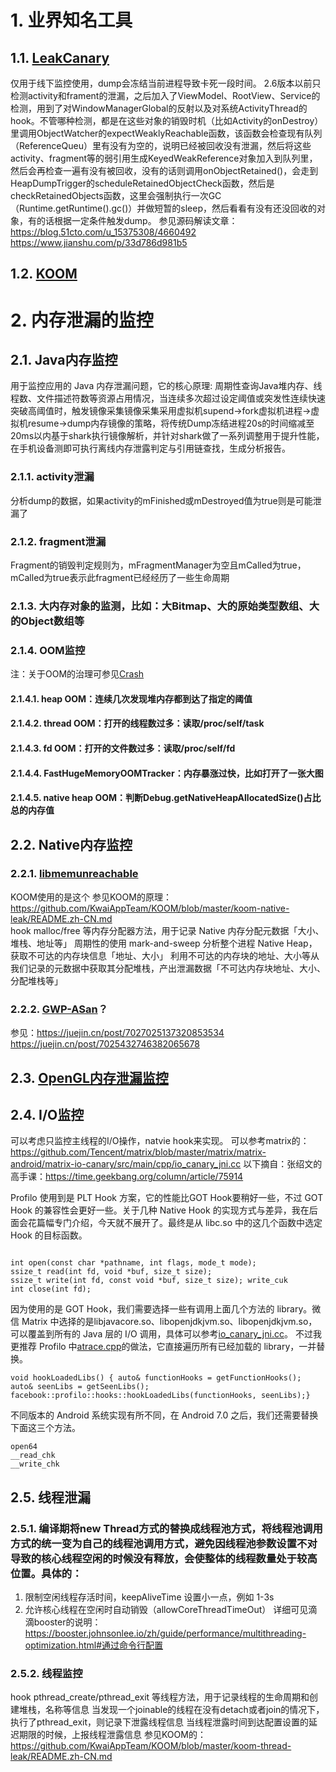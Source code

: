 # 1. 业界知名工具
## 1.1. [LeakCanary](https://github.com/square/leakcanary/)
仅用于线下监控使用，dump会冻结当前进程导致卡死一段时间。
2.6版本以前只检测activity和frament的泄漏，之后加入了ViewModel、RootView、Service的检测，用到了对WindowManagerGlobal的反射以及对系统ActivityThread的hook。不管哪种检测，都是在这些对象的销毁时机（比如Activity的onDestroy）里调用ObjectWatcher的expectWeaklyReachable函数，该函数会检查现有队列（ReferenceQueu）里有没有为空的，说明已经被回收没有泄漏，然后将这些activity、fragment等的弱引用生成KeyedWeakReference对象加入到队列里，然后会再检查一遍有没有被回收，没有的话则调用onObjectRetained()，会走到HeapDumpTrigger的scheduleRetainedObjectCheck函数，然后是checkRetainedObjects函数，这里会强制执行一次GC（Runtime.getRuntime().gc()）并做短暂的sleep，然后看看有没有还没回收的对象，有的话根据一定条件触发dump。
参见源码解读文章：  
https://blog.51cto.com/u_15375308/4660492
https://www.jianshu.com/p/33d786d981b5 
## 1.2. [KOOM](https://github.com/KwaiAppTeam/KOOM)
# 2. 内存泄漏的监控
## 2.1. Java内存监控
用于监控应用的 Java 内存泄漏问题，它的核心原理:
周期性查询Java堆内存、线程数、文件描述符数等资源占用情况，当连续多次超过设定阈值或突发性连续快速突破高阈值时，触发镜像采集镜像采集采用虚拟机supend->fork虚拟机进程->虚拟机resume->dump内存镜像的策略，将传统Dump冻结进程20s的时间缩减至20ms以内基于shark执行镜像解析，并针对shark做了一系列调整用于提升性能，在手机设备测即可执行离线内存泄露判定与引用链查找，生成分析报告。
### 2.1.1. activity泄漏
分析dump的数据，如果activity的mFinished或mDestroyed值为true则是可能泄漏了
### 2.1.2. fragment泄漏
Fragment的销毁判定规则为，mFragmentManager为空且mCalled为true，mCalled为true表示此fragment已经经历了一些生命周期
### 2.1.3. 大内存对象的监测，比如：大Bitmap、大的原始类型数组、大的Object数组等
### 2.1.4. OOM监控
注：关于OOM的治理可参见[Crash](https://github.com/reverseSecondHalf/androidinterview/blob/main/apm/crash.md)
#### 2.1.4.1. heap OOM：连续几次发现堆内存都到达了指定的阈值
#### 2.1.4.2. thread OOM：打开的线程数过多：读取/proc/self/task
#### 2.1.4.3. fd OOM：打开的文件数过多：读取/proc/self/fd
#### 2.1.4.4. FastHugeMemoryOOMTracker：内存暴涨过快，比如打开了一张大图  
#### 2.1.4.5. native heap OOM：判断Debug.getNativeHeapAllocatedSize()占比总的内存值
## 2.2. Native内存监控
### 2.2.1. [libmemunreachable](https://android.googlesource.com/platform/system/memory/libmemunreachable/+/master/README.md)
KOOM使用的是这个
参见KOOM的原理：https://github.com/KwaiAppTeam/KOOM/blob/master/koom-native-leak/README.zh-CN.md  
hook malloc/free 等内存分配器方法，用于记录 Native 内存分配元数据「大小、堆栈、地址等」
周期性的使用 mark-and-sweep 分析整个进程 Native Heap，获取不可达的内存块信息「地址、大小」
利用不可达的内存块的地址、大小等从我们记录的元数据中获取其分配堆栈，产出泄漏数据「不可达内存块地址、大小、分配堆栈等」
### 2.2.2. [GWP-ASan](https://developer.android.com/ndk/guides/gwp-asan)？
参见：https://juejin.cn/post/7027025137320853534
https://juejin.cn/post/7025432746382065678
## 2.3. [OpenGL内存泄漏监控](https://github.com/Tencent/matrix/tree/master/matrix/matrix-android/matrix-opengl-leak)
## 2.4. I/O监控
可以考虑只监控主线程的I/O操作，natvie hook来实现。
可以参考matrix的：https://github.com/Tencent/matrix/blob/master/matrix/matrix-android/matrix-io-canary/src/main/cpp/io_canary_jni.cc
以下摘自：张绍文的高手课：https://time.geekbang.org/column/article/75914

Profilo 使用到是 PLT Hook 方案，它的性能比GOT Hook要稍好一些，不过 GOT Hook 的兼容性会更好一些。关于几种 Native Hook 的实现方式与差异，我在后面会花篇幅专门介绍，今天就不展开了。最终是从 libc.so 中的这几个函数中选定 Hook 的目标函数。
```

int open(const char *pathname, int flags, mode_t mode);
ssize_t read(int fd, void *buf, size_t size);
ssize_t write(int fd, const void *buf, size_t size); write_cuk
int close(int fd);
```
因为使用的是 GOT Hook，我们需要选择一些有调用上面几个方法的 library。微信 Matrix 中选择的是libjavacore.so、libopenjdkjvm.so、libopenjdkjvm.so，可以覆盖到所有的 Java 层的 I/O 调用，具体可以参考[io_canary_jni.cc](https://github.com/Tencent/matrix/blob/master/matrix/matrix-android/matrix-io-canary/src/main/cpp/io_canary_jni.cc)。
不过我更推荐 Profilo 中[atrace.cpp](https://github.com/facebookincubator/profilo/blob/main/cpp/atrace/Atrace.cpp#L172)的做法，它直接遍历所有已经加载的 library，一并替换。
```
void hookLoadedLibs() { auto& functionHooks = getFunctionHooks(); auto& seenLibs = getSeenLibs(); facebook::profilo::hooks::hookLoadedLibs(functionHooks, seenLibs);}
```
不同版本的 Android 系统实现有所不同，在 Android 7.0 之后，我们还需要替换下面这三个方法。
```
open64  
__read_chk  
__write_chk
```

## 2.5. 线程泄漏
### 2.5.1. 编译期将new Thread方式的替换成线程池方式，将线程池调用方式的统一变为自己的线程池调用方式，避免因线程池参数设置不对导致的核心线程空闲的时候没有释放，会使整体的线程数量处于较高位置。具体的：
1. 限制空闲线程存活时间，keepAliveTime 设置小一点，例如 1-3s
2. 允许核心线程在空闲时自动销毁（allowCoreThreadTimeOut）
详细可见滴滴booster的说明：https://booster.johnsonlee.io/zh/guide/performance/multithreading-optimization.html#通过命令行配置

### 2.5.2. 线程监控
hook pthread_create/pthread_exit 等线程方法，用于记录线程的生命周期和创建堆栈，名称等信息
当发现一个joinable的线程在没有detach或者join的情况下，执行了pthread_exit，则记录下泄露线程信息
当线程泄露时间到达配置设置的延迟期限的时候，上报线程泄露信息
参见KOOM的：https://github.com/KwaiAppTeam/KOOM/blob/master/koom-thread-leak/README.zh-CN.md
